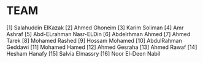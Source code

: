 # TEAM

[1] Salahuddin ElKazak
[2] Ahmed Ghoneim
[3] Karim Soliman
[4] Amr Ashraf
[5] Abd-ELrahman Nasr-ELDin
[6] Abdelrhman Ahmed
[7] Ahmed Tarek
[8] Mohamed Rashed
[9] Hossam Mohamed
[10] AbdulRahman Geddawi
[11] Mohamed Hamed
[12] Ahmed Gesraha
[13] Ahmed Rawaf
[14] Hesham Hanafy
[15] Salvia Elmassry
[16] Noor El-Deen Nabil